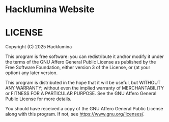 # Hacklumina Website

# LICENSE

Copyright (C) 2025 Hacklumina

This program is free software: you can redistribute it and/or modify
it under the terms of the GNU Affero General Public License as
published by the Free Software Foundation, either version 3 of the
License, or (at your option) any later version.

This program is distributed in the hope that it will be useful,
but WITHOUT ANY WARRANTY; without even the implied warranty of
MERCHANTABILITY or FITNESS FOR A PARTICULAR PURPOSE.  See the
GNU Affero General Public License for more details.
    
You should have received a copy of the GNU Affero General Public License
along with this program.  If not, see <https://www.gnu.org/licenses/>.

